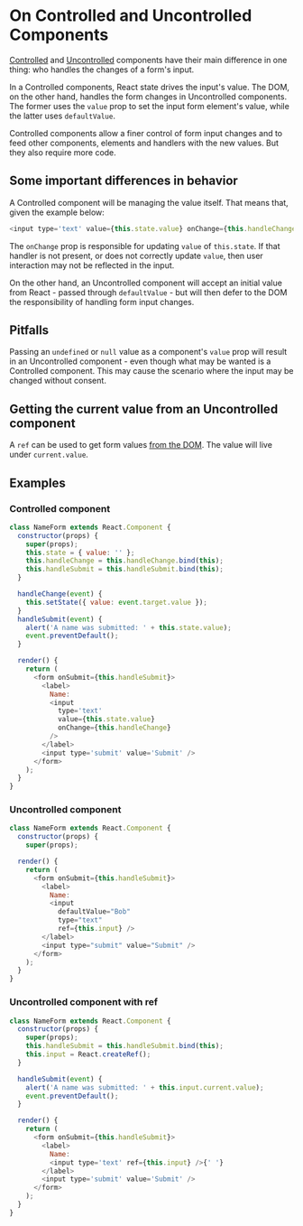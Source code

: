 # On Controlled and Uncontrolled Components

[Controlled](https://reactjs.org/docs/forms.html#controlled-components) and [Uncontrolled](https://reactjs.org/docs/uncontrolled-components.html) components have their main difference in one thing: who handles the changes of a form's input.

In a Controlled components, React state drives the input's value. The DOM, on the other hand, handles the form changes in Uncontrolled components. The former uses the `value` prop to set the input form element's value, while the latter uses `defaultValue`.

Controlled components allow a finer control of form input changes and to feed other components, elements and handlers with the new values. But they also require more code.

## Some important differences in behavior

A Controlled component will be managing the value itself. That means that, given the example below:

```javascript
<input type='text' value={this.state.value} onChange={this.handleChange} />
```

The `onChange` prop is responsible for updating `value` of `this.state`. If that handler is not present, or does not correctly update `value`, then user interaction may not be reflected in the input.

On the other hand, an Uncontrolled component will accept an initial value from React - passed through `defaultValue` - but will then defer to the DOM the responsibility of handling form input changes.

## Pitfalls

Passing an `undefined` or `null` value as a component's `value` prop will result in an Uncontrolled component - even though what may be wanted is a Controlled component. This may cause the scenario where the input may be changed without consent.

## Getting the current value from an Uncontrolled component

A `ref` can be used to get form values [from the DOM](https://reactjs.org/docs/refs-and-the-dom.html). The value will live under `current.value`.

## Examples

### Controlled component

```javascript
class NameForm extends React.Component {
  constructor(props) {
    super(props);
    this.state = { value: '' };
    this.handleChange = this.handleChange.bind(this);
    this.handleSubmit = this.handleSubmit.bind(this);
  }

  handleChange(event) {
    this.setState({ value: event.target.value });
  }
  handleSubmit(event) {
    alert('A name was submitted: ' + this.state.value);
    event.preventDefault();
  }

  render() {
    return (
      <form onSubmit={this.handleSubmit}>
        <label>
          Name:
          <input
            type='text'
            value={this.state.value}
            onChange={this.handleChange}
          />
        </label>
        <input type='submit' value='Submit' />
      </form>
    );
  }
}
```

### Uncontrolled component

```javascript
class NameForm extends React.Component {
  constructor(props) {
    super(props);

  render() {
    return (
      <form onSubmit={this.handleSubmit}>
        <label>
          Name:
          <input
            defaultValue="Bob"
            type="text"
            ref={this.input} />
        </label>
        <input type="submit" value="Submit" />
      </form>
    );
  }
}
```

### Uncontrolled component with ref

```javascript
class NameForm extends React.Component {
  constructor(props) {
    super(props);
    this.handleSubmit = this.handleSubmit.bind(this);
    this.input = React.createRef();
  }

  handleSubmit(event) {
    alert('A name was submitted: ' + this.input.current.value);
    event.preventDefault();
  }

  render() {
    return (
      <form onSubmit={this.handleSubmit}>
        <label>
          Name:
          <input type='text' ref={this.input} />{' '}
        </label>
        <input type='submit' value='Submit' />
      </form>
    );
  }
}
```
